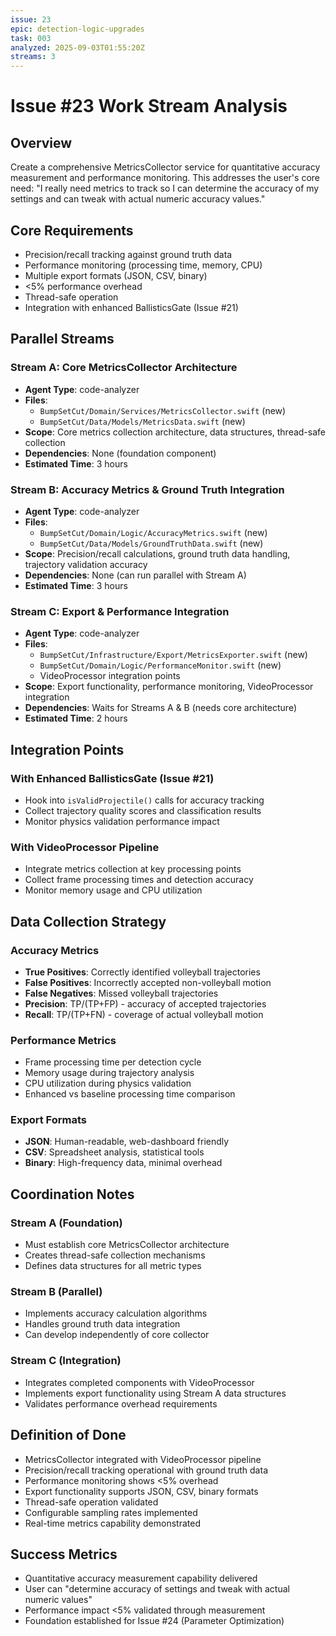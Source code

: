 ```yaml
---
issue: 23
epic: detection-logic-upgrades
task: 003
analyzed: 2025-09-03T01:55:20Z
streams: 3
---
```


# Issue #23 Work Stream Analysis

## Overview
Create a comprehensive MetricsCollector service for quantitative accuracy measurement and performance monitoring. This addresses the user's core need: "I really need metrics to track so I can determine the accuracy of my settings and can tweak with actual numeric accuracy values."

## Core Requirements
- Precision/recall tracking against ground truth data
- Performance monitoring (processing time, memory, CPU)
- Multiple export formats (JSON, CSV, binary)
- <5% performance overhead
- Thread-safe operation
- Integration with enhanced BallisticsGate (Issue #21)

## Parallel Streams

### Stream A: Core MetricsCollector Architecture
- **Agent Type**: code-analyzer
- **Files**: 
  - `BumpSetCut/Domain/Services/MetricsCollector.swift` (new)
  - `BumpSetCut/Data/Models/MetricsData.swift` (new)
- **Scope**: Core metrics collection architecture, data structures, thread-safe collection
- **Dependencies**: None (foundation component)
- **Estimated Time**: 3 hours

### Stream B: Accuracy Metrics & Ground Truth Integration
- **Agent Type**: code-analyzer
- **Files**:
  - `BumpSetCut/Domain/Logic/AccuracyMetrics.swift` (new)
  - `BumpSetCut/Data/Models/GroundTruthData.swift` (new)
- **Scope**: Precision/recall calculations, ground truth data handling, trajectory validation accuracy
- **Dependencies**: None (can run parallel with Stream A)
- **Estimated Time**: 3 hours

### Stream C: Export & Performance Integration
- **Agent Type**: code-analyzer  
- **Files**:
  - `BumpSetCut/Infrastructure/Export/MetricsExporter.swift` (new)
  - `BumpSetCut/Domain/Logic/PerformanceMonitor.swift` (new)
  - VideoProcessor integration points
- **Scope**: Export functionality, performance monitoring, VideoProcessor integration
- **Dependencies**: Waits for Streams A & B (needs core architecture)
- **Estimated Time**: 2 hours

## Integration Points

### With Enhanced BallisticsGate (Issue #21)
- Hook into `isValidProjectile()` calls for accuracy tracking
- Collect trajectory quality scores and classification results
- Monitor physics validation performance impact

### With VideoProcessor Pipeline
- Integrate metrics collection at key processing points
- Collect frame processing times and detection accuracy
- Monitor memory usage and CPU utilization

## Data Collection Strategy

### Accuracy Metrics
- **True Positives**: Correctly identified volleyball trajectories
- **False Positives**: Incorrectly accepted non-volleyball motion
- **False Negatives**: Missed volleyball trajectories  
- **Precision**: TP/(TP+FP) - accuracy of accepted trajectories
- **Recall**: TP/(TP+FN) - coverage of actual volleyball motion

### Performance Metrics
- Frame processing time per detection cycle
- Memory usage during trajectory analysis
- CPU utilization during physics validation
- Enhanced vs baseline processing time comparison

### Export Formats
- **JSON**: Human-readable, web-dashboard friendly
- **CSV**: Spreadsheet analysis, statistical tools
- **Binary**: High-frequency data, minimal overhead

## Coordination Notes

### Stream A (Foundation)
- Must establish core MetricsCollector architecture
- Creates thread-safe collection mechanisms
- Defines data structures for all metric types

### Stream B (Parallel)
- Implements accuracy calculation algorithms
- Handles ground truth data integration
- Can develop independently of core collector

### Stream C (Integration)
- Integrates completed components with VideoProcessor
- Implements export functionality using Stream A data structures
- Validates performance overhead requirements

## Definition of Done
- MetricsCollector integrated with VideoProcessor pipeline
- Precision/recall tracking operational with ground truth data
- Performance monitoring shows <5% overhead
- Export functionality supports JSON, CSV, binary formats
- Thread-safe operation validated
- Configurable sampling rates implemented
- Real-time metrics capability demonstrated

## Success Metrics
- Quantitative accuracy measurement capability delivered
- User can "determine accuracy of settings and tweak with actual numeric values"
- Performance impact <5% validated through measurement
- Foundation established for Issue #24 (Parameter Optimization)